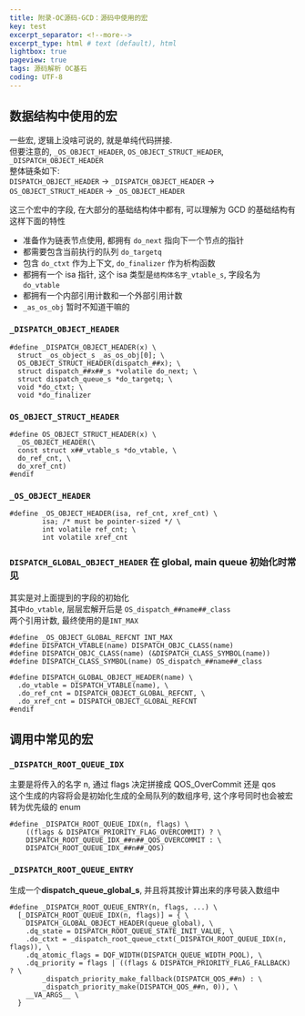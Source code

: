 ```yaml
---
title: 附录-OC源码-GCD：源码中使用的宏     
key: test
excerpt_separator: <!--more-->
excerpt_type: html # text (default), html
lightbox: true
pageview: true
tags: 源码解析 OC基石
coding: UTF-8
--- 
```

  
## 数据结构中使用的宏  
一些宏, 逻辑上没啥可说的, 就是单纯代码拼接.  
但要注意的, `_OS_OBJECT_HEADER`, `OS_OBJECT_STRUCT_HEADER`, `_DISPATCH_OBJECT_HEADER`  
整体链条如下:  
`DISPATCH_OBJECT_HEADER` -> `_DISPATCH_OBJECT_HEADER` -> `OS_OBJECT_STRUCT_HEADER` -> `_OS_OBJECT_HEADER`  
  
这三个宏中的字段, 在大部分的基础结构体中都有, 可以理解为 GCD 的基础结构有这样下面的特性  
* 准备作为链表节点使用, 都拥有 `do_next` 指向下一个节点的指针  
* 都需要包含当前执行的队列 `do_targetq`  
* 包含 `do_ctxt` 作为上下文,  `do_finalizer` 作为析构函数  
* 都拥有一个 isa 指针, 这个 isa 类型是`结构体名字_vtable_s`, 字段名为`do_vtable`  
* 都拥有一个内部引用计数和一个外部引用计数  
* `_as_os_obj` 暂时不知道干嘛的  
### `_DISPATCH_OBJECT_HEADER`  
```objc  
#define _DISPATCH_OBJECT_HEADER(x) \  
  struct _os_object_s _as_os_obj[0]; \  
  OS_OBJECT_STRUCT_HEADER(dispatch_##x); \  
  struct dispatch_##x##_s *volatile do_next; \  
  struct dispatch_queue_s *do_targetq; \  
  void *do_ctxt; \  
  void *do_finalizer  
```  
  
  
### `OS_OBJECT_STRUCT_HEADER`  
```objc  
#define OS_OBJECT_STRUCT_HEADER(x) \  
  _OS_OBJECT_HEADER(\  
  const struct x##_vtable_s *do_vtable, \  
  do_ref_cnt, \  
  do_xref_cnt)  
#endif  
```  
  
### `_OS_OBJECT_HEADER`  
```objc  
#define _OS_OBJECT_HEADER(isa, ref_cnt, xref_cnt) \  
        isa; /* must be pointer-sized */ \  
        int volatile ref_cnt; \  
        int volatile xref_cnt  
```  
  
### `DISPATCH_GLOBAL_OBJECT_HEADER` 在 global, main queue 初始化时常见  
其实是对上面提到的字段的初始化  
其中`do_vtable`, 层层宏解开后是 `OS_dispatch_##name##_class`  
两个引用计数, 最终使用的是`INT_MAX`  
```objc  
#define _OS_OBJECT_GLOBAL_REFCNT INT_MAX  
#define DISPATCH_VTABLE(name) DISPATCH_OBJC_CLASS(name)  
#define DISPATCH_OBJC_CLASS(name) (&DISPATCH_CLASS_SYMBOL(name))  
#define DISPATCH_CLASS_SYMBOL(name) OS_dispatch_##name##_class  
  
#define DISPATCH_GLOBAL_OBJECT_HEADER(name) \  
  .do_vtable = DISPATCH_VTABLE(name), \  
  .do_ref_cnt = DISPATCH_OBJECT_GLOBAL_REFCNT, \  
  .do_xref_cnt = DISPATCH_OBJECT_GLOBAL_REFCNT  
#endif  
```  
  
## 调用中常见的宏  
### `_DISPATCH_ROOT_QUEUE_IDX`  
主要是将传入的名字 n, 通过 flags 决定拼接成 QOS_OverCommit 还是 qos  
这个生成的内容将会是初始化生成的全局队列的数组序号, 这个序号同时也会被宏转为优先级的 enum  
```objc  
#define _DISPATCH_ROOT_QUEUE_IDX(n, flags) \  
    ((flags & DISPATCH_PRIORITY_FLAG_OVERCOMMIT) ? \  
    DISPATCH_ROOT_QUEUE_IDX_##n##_QOS_OVERCOMMIT : \  
    DISPATCH_ROOT_QUEUE_IDX_##n##_QOS)  
```  
### `_DISPATCH_ROOT_QUEUE_ENTRY`  
生成一个**dispatch_queue_global_s**, 并且将其按计算出来的序号装入数组中  
```  
#define _DISPATCH_ROOT_QUEUE_ENTRY(n, flags, ...) \  
  [_DISPATCH_ROOT_QUEUE_IDX(n, flags)] = { \  
    DISPATCH_GLOBAL_OBJECT_HEADER(queue_global), \  
    .dq_state = DISPATCH_ROOT_QUEUE_STATE_INIT_VALUE, \  
    .do_ctxt = _dispatch_root_queue_ctxt(_DISPATCH_ROOT_QUEUE_IDX(n, flags)), \  
    .dq_atomic_flags = DQF_WIDTH(DISPATCH_QUEUE_WIDTH_POOL), \  
    .dq_priority = flags | ((flags & DISPATCH_PRIORITY_FLAG_FALLBACK) ? \  
        _dispatch_priority_make_fallback(DISPATCH_QOS_##n) : \  
        _dispatch_priority_make(DISPATCH_QOS_##n, 0)), \  
    __VA_ARGS__ \  
  }  
```  
